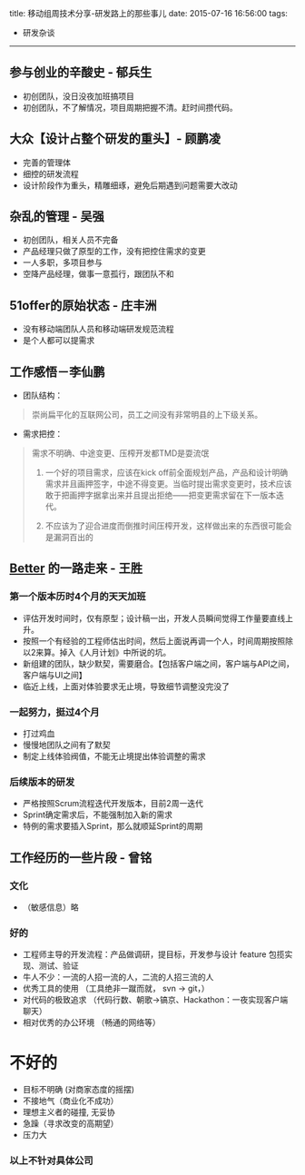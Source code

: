 title: 移动组周技术分享-研发路上的那些事儿
date: 2015-07-16 16:56:00
tags:
- 研发杂谈

---

## 参与创业的辛酸史 - 郁兵生

- 初创团队，没日没夜加班搞项目
- 初创团队，不了解情况，项目周期把握不清。赶时间攒代码。

## 大众【设计占整个研发的重头】- 顾鹏凌

- 完善的管理体
- 细控的研发流程
- 设计阶段作为重头，精雕细琢，避免后期遇到问题需要大改动

## 杂乱的管理  - 吴强

- 初创团队，相关人员不完备
- 产品经理只做了原型的工作，没有把控住需求的变更
- 一人多职，多项目参与
- 空降产品经理，做事一意孤行，跟团队不和

## 51offer的原始状态 - 庄丰洲

- 没有移动端团队人员和移动端研发规范流程
- 是个人都可以提需求

## 工作感悟－李仙鹏

- 团队结构：
> 崇尚扁平化的互联网公司，员工之间没有非常明县的上下级关系。

- 需求把控：
> 需求不明确、中途变更、压榨开发都TMD是耍流氓
> 
> 1. 一个好的项目需求，应该在kick off前全面规划产品，产品和设计明确需求并且画押签字，中途不得变更。当临时提出需求变更时，技术应该敢于把画押字据拿出来并且提出拒绝——把变更需求留在下一版本迭代。
> 
> 2. 不应该为了迎合进度而倒推时间压榨开发，这样做出来的东西很可能会是漏洞百出的

## [Better](http://www.iambetter.cn/) 的一路走来 - 王胜

### 第一个版本历时4个月的天天加班

- 评估开发时间时，仅有原型；设计稿一出，开发人员瞬间觉得工作量要直线上升。
- 按照一个有经验的工程师估出时间，然后上面说再调一个人，时间周期按照除以2来算。掉入《人月计划》中所说的坑。
- 新组建的团队，缺少默契，需要磨合。【包括客户端之间，客户端与API之间，客户端与UI之间】
- 临近上线，上面对体验要求无止境，导致细节调整没完没了

### 一起努力，挺过4个月

- 打过鸡血
- 慢慢地团队之间有了默契
- 制定上线体验阀值，不能无止境提出体验调整的需求

### 后续版本的研发

- 严格按照Scrum流程迭代开发版本，目前2周一迭代
- Sprint确定需求后，不能强制加入新的需求
- 特例的需求要插入Sprint，那么就顺延Sprint的周期

## 工作经历的一些片段 - 曾铭

### 文化

- （敏感信息）略

### 好的

- 工程师主导的开发流程：产品做调研，提目标，开发参与设计 feature 包揽实现、测试、验证
- 牛人不少：一流的人招一流的人，二流的人招三流的人
- 优秀工具的使用 （工具绝非一蹴而就， svn -> git，）
- 对代码的极致追求 （代码行数、朝歌->镐京、Hackathon：一夜实现客户端聊天）
- 相对优秀的办公环境 （畅通的网络等）

# 不好的

- 目标不明确 (对商家态度的摇摆)
- 不接地气（商业化不成功）
- 理想主义者的碰撞, 无妥协
- 急躁（寻求改变的高期望）
- 压力大

### 以上不针对具体公司
